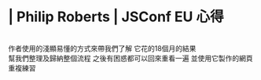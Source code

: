 # | Philip Roberts | JSConf EU 心得
<br>
作者使用的淺顯易懂的方式來帶我們了解 它花的18個月的結果
<br>
幫我們整理及歸納整個流程 之後有困惑都可以回來重看一遍 並使用它製作的網頁重複練習
